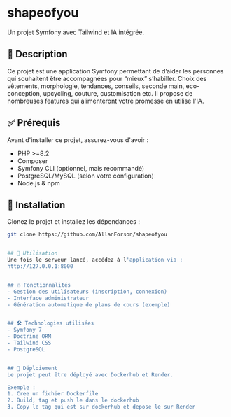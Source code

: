# shapeofyou
Un projet Symfony avec Tailwind et IA intégrée.


## 📝 Description
Ce projet est une application Symfony permettant 
de d’aider les personnes qui souhaitent être accompagnées 
pour “mieux” s’habiller. Choix des vêtements, morphologie, 
tendances, conseils, seconde main, eco-conception, upcycling, 
couture, customisation etc. Il propose de nombreuses features 
qui alimenteront votre promesse en utilise l'IA.


## ✅ Prérequis
Avant d'installer ce projet, assurez-vous d'avoir :
- PHP >=8.2
- Composer
- Symfony CLI (optionnel, mais recommandé)
- PostgreSQL/MySQL (selon votre configuration)
- Node.js & npm


## 🚀 Installation
Clonez le projet et installez les dépendances :

```bash
git clone https://github.com/AllanForson/shapeofyou


## 🎯 Utilisation
Une fois le serveur lancé, accédez à l'application via :
http://127.0.0.1:8000


## 🔥 Fonctionnalités
- Gestion des utilisateurs (inscription, connexion)
- Interface administrateur
- Génération automatique de plans de cours (exemple)


## 🛠️ Technologies utilisées
- Symfony 7
- Doctrine ORM
- Tailwind CSS
- PostgreSQL


## 🚀 Déploiement
Le projet peut être déployé avec Dockerhub et Render.

Exemple :
1. Cree un fichier Dockerfile
2. Build, tag et push le dans le dockerhub
3. Copy le tag qui est sur dockerhub et depose le sur Render

